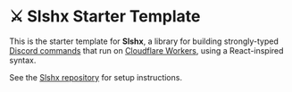 # ⚔️ Slshx Starter Template

This is the starter template for **Slshx**, a library for building strongly-typed
[Discord commands](https://discord.com/developers/docs/interactions/application-commands)
that run on [Cloudflare Workers](https://workers.cloudflare.com/), using a
React-inspired syntax.

See the [Slshx repository](https://github.com/mrbbot/slshx) for setup instructions.
